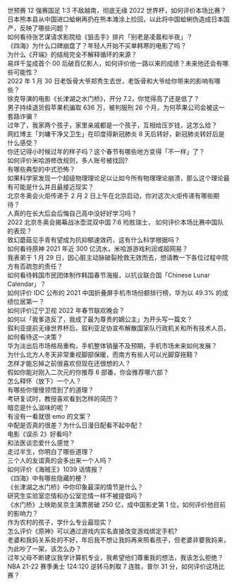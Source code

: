 世预赛 12 强赛国足 1:3 不敌越南，彻底无缘 2022 世界杯，如何评价本场比赛？  
日本熊本县从中国进口蛤蜊再扔在熊本滩涂上捡回，以此将中国蛤蜊伪造成日本国产，反映了哪些问题？  
如何看待张艺谋请求影院给《狙击手》排片「别老是凌晨和半夜」？  
《四海》为什么口碑崩盘了？年轻人开始不买单韩寒的电影了吗？  
为什么《开端》的结局完全不解释循环的来源？  
易烊千玺成首个 00 后破百亿影人，如何评价他一路以来的成绩？未来他还会有哪些可能性？  
2022 年 1 月 30 日老饭骨大爷郑秀生去世，老饭骨和大爷给你带来的影响有哪些？  
徐克导演的电影《长津湖之水门桥》，开分 7.2，你觉得高了还是低了？  
男子持续退货假苹果机骗取 636 万，被判服刑 26 个月，为何苹果公司会被这一套路诈骗？  
过年了，我家两个孩子，家里亲戚都是一个孩子，互相给压岁钱，这怎么给？  
网红博主「刘墉干净又卫生」在印度得新冠肺炎 8 天后转好，新冠肺炎转好后是什么感受？  
你还记得小时候过年的样子吗？这个春节有哪些地方变得「不一样」了？  
如何评价米哈游修改规则，多人账号被找回?  
有哪些典型的中式恐怖？  
如果科学家发现一个超级物理理论足以让如今所有物理理论崩溃，那么这个理论最有可能是什么并且最接近现实？  
北京冬奥会火炬传递于 2 月 2 日上午在北京启动，你对这次火炬传递有哪些期待？  
人真的在长大后会后悔自己高中没好好学习吗？  
2022 北京冬奥会揭幕战冰壶混双中国 7:6 险胜瑞士， 如何评价本场比赛中国队的表现？  
致幻蘑菇见手青有望成为抗抑郁速效药，这有什么科学根据吗？  
如何看待原神 2021 年近 300 亿流水，米哈游游戏利润或超网易？  
我表弟于 1 月 29 日，因心脏主动脉破裂抢救无效而去，想请教一下各位过程中院方有否疏忽的责任？  
如何看待韩国市民团体制作韩国春节海报，以抗议联合国「Chinese Lunar Calendar」？  
如何评价 IDC 公布的 2021 中国折叠屏手机市场份额排行榜，华为以 49.3% 的成绩位居第一？  
如何评价辽宁卫视 2022 年春节联欢晚会？  
如何以「我爹造反了，我成了最为尊贵的嫡公主」为开头写一篇文？  
叙利亚提前无缘世界杯后，叙利亚足协宣布解散国家队行政机关和所有技术人员，如何看待这一决策？  
华为淡出后市场格局重构，手机整体销量不及预期，手机市场未来如何发展？  
为什么北方人冬天非常重视脚部保暖，而南方有些人可以光脚穿拖鞋？  
怎样才能忘掉之前很喜欢但现在还很想的人？  
假如你能对刚入二次元的你推荐 6 部番，你会推荐哪六部？  
怎么释怀（放下）一个人？  
有哪些你慢慢领悟到了的道理？  
考研复试时，教授喜欢看到怎样的简历？  
暗恋是什么滋味的呢？  
有没有一看就很 emo 的文案？  
中配是否真的很差？为什么日漫日配看不起中配？  
电影《误杀 2》好看吗?  
和法医谈恋爱什么感觉？  
走过半生，你明白了哪些道理？  
三个人的友谊真的会多出来一个人吗？  
如何评价《海贼王》1039 话情报？  
《四海》中有哪些隐藏的梗？  
《长津湖之水门桥》中你印象最深的情节是什么？  
研究生实验室恋情和办公室恋情一样不被提倡吗？  
《水门桥》上映助吴京主演票房破 250 亿，成中国影史第 1 位，如何评价他目前的影响力？  
作为农村的孩子，学什么专业最现实？  
怎么评价《原神》可以通过游戏内实名直接改变游戏绑定手机?  
老婆和我妈关系处的不好，年后我不想让我妈再来照看孩子，但老婆非要我妈来，为此吵了一架，该怎么办？  
过年父母不断建议我学计算机专业，我希望他们尊重我的想法，我该怎么拒绝？  
NBA 21-22 赛季勇士 124:120 逆转马刺取 7 连胜，普尔 31 分，如何评价这场比赛？  
